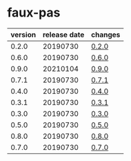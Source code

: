 # faux-pas	


|version|release date|changes|
|---|---|---|
|0.2.0|20190730|[0.2.0](./0.2.0-20190730.md)|
|0.6.0|20190730|[0.6.0](./0.6.0-20190730.md)|
|0.9.0|20210104|[0.9.0](./0.9.0-20210104.md)|
|0.7.1|20190730|[0.7.1](./0.7.1-20190730.md)|
|0.4.0|20190730|[0.4.0](./0.4.0-20190730.md)|
|0.3.1|20190730|[0.3.1](./0.3.1-20190730.md)|
|0.3.0|20190730|[0.3.0](./0.3.0-20190730.md)|
|0.5.0|20190730|[0.5.0](./0.5.0-20190730.md)|
|0.8.0|20190730|[0.8.0](./0.8.0-20190730.md)|
|0.7.0|20190730|[0.7.0](./0.7.0-20190730.md)|
